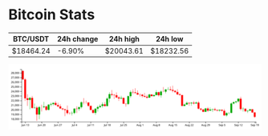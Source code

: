 # Bitcoin Stats

BTC/USDT|24h change|24h high|24h low|
|---|---|---|---|
|$18464.24|-6.90%|$20043.61|$18232.56|

<img src="./chart.svg">
